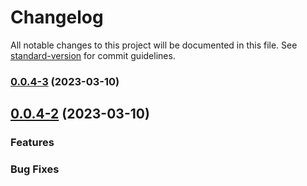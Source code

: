 # Changelog

All notable changes to this project will be documented in this file. See [standard-version](https://github.com/conventional-changelog/standard-version) for commit guidelines.

### [0.0.4-3](https://github.com/linzeguang/cra-redux-ts/compare/v0.0.4-2...v0.0.4-3) (2023-03-10)

## [0.0.4-2](https://github.com/linzeguang/cra-redux-ts/compare/v0.0.4-1...v0.0.4-2) (2023-03-10)

### Features

### Bug Fixes
